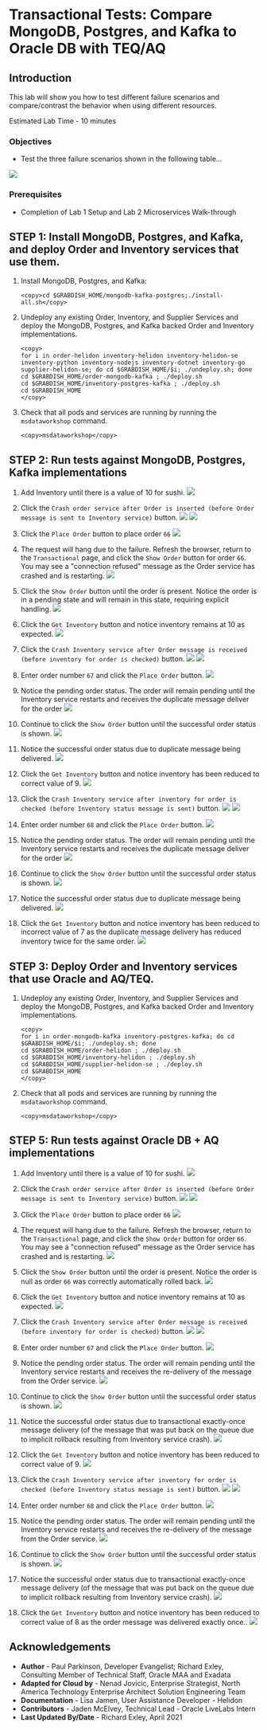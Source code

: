 # Transactional Tests: Compare MongoDB, Postgres, and Kafka to Oracle DB with TEQ/AQ

## Introduction

This lab will show you how to test different failure scenarios and compare/contrast the behavior when using different resources.

Estimated Lab Time - 10 minutes

### Objectives

-   Test the three failure scenarios shown in the following table...


   ![](images/mongopostgreskafka_vs_OracleAQ.png " ")


### Prerequisites

* Completion of Lab 1 Setup and Lab 2 Microservices Walk-through

## **STEP 1**: Install MongoDB, Postgres, and Kafka, and deploy Order and Inventory services that use them.

1.  Install MongoDB, Postgres, and Kafka:

    ```
    <copy>cd $GRABDISH_HOME/mongodb-kafka-postgres;./install-all.sh</copy>
    ```


2.  Undeploy any existing Order, Inventory, and Supplier Services and deploy the MongoDB, Postgres, and Kafka backed Order and Inventory implementations.
    
    ```
    <copy>
    for i in order-helidon inventory-helidon inventory-helidon-se inventory-python inventory-nodejs inventory-dotnet inventory-go supplier-helidon-se; do cd $GRABDISH_HOME/$i; ./undeploy.sh; done
    cd $GRABDISH_HOME/order-mongodb-kafka ; ./deploy.sh
    cd $GRABDISH_HOME/inventory-postgres-kafka ; ./deploy.sh
    cd $GRABDISH_HOME
    </copy>
    ```

3. Check that all pods and services are running by running the `msdataworkshop` command.

    ```
    <copy>msdataworkshop</copy>
    ```


## **STEP 2**: Run tests against MongoDB, Postgres, Kafka implementations


1. Add Inventory until there is a value of 10 for sushi.
   ![](images/getinventory10.png " ")
   
2. Click the `Crash order service after Order is inserted (before Order message is sent to Inventory service)` button. 
   ![](images/crashorder.png " ")
   ![](images/crashorderset.png " ")
   
3. Click the `Place Order` button to place order `66`
   ![](images/placeorder66.png " ")
   
4. The request will hang due to the failure. Refresh the browser, return to the `Transactional` page, and click the `Show Order` button for order `66`.  
   You may see a "connection refused" message as the Order service has crashed and is restarting.
   ![](images/connectionrefused.png " ")
   
5. Click the `Show Order` button until the order is present. Notice the order is in a pending state and will remain in this state, requiring explicit handling.
   ![](images/order66pending.png " ")
   
6. Click the `Get Inventory` button and notice inventory remains at 10 as expected.
   ![](images/getinventory10.png " ")
   
7. Click the `Crash Inventory service after Order message is received (before inventory for order is checked)` button.
   ![](images/crashinventorybefore.png " ")
   ![](images/crashinventorybeforeset.png " ")
   
8. Enter order number `67` and click the `Place Order` button.
   ![](images/placeorder67.png " ")
   
9. Notice the pending order status. The order will remain pending until the Inventory service restarts and receives the duplicate message deliver for the order
   ![](images/order67pending.png " ")
   
10. Continue to click the `Show Order` button until the successful order status is shown.
   ![](images/showorder67.png " ")
   
11. Notice the successful order status due to duplicate message being delivered.
   ![](images/order67success.png " ")
   
12. Click the `Get Inventory` button and notice inventory has been reduced to correct value of 9.
   ![](images/getinventory9.png " ")
   
13. Click  the `Crash Inventory service after inventory for order is checked (before Inventory status message is sent)` button.
   ![](images/crashinventoryafter.png " ")
   ![](images/crashinventoryafterset.png " ")
   
14. Enter order number `68` and click the `Place Order` button.
   ![](images/placeorder68.png " ")
   
15. Notice the pending order status. The order will remain pending until the Inventory service restarts and receives the duplicate message deliver for the order
   ![](images/order68pending.png " ")
   
16. Continue to click the `Show Order` button until the successful order status is shown.
   ![](images/showorder68.png " ")
   
17. Notice the successful order status due to duplicate message being delivered.
   ![](images/order68success.png " ")
   
18. Click the `Get Inventory` button and notice inventory has been reduced to incorrect value of 7 as the duplicate message delivery has reduced inventory twice for the same order.
   ![](images/getinventory7.png " ")
  
## **STEP 3**: Deploy Order and Inventory services that use Oracle and AQ/TEQ.

1.  Undeploy any existing Order, Inventory, and Supplier Services and deploy the MongoDB, Postgres, and Kafka backed Order and Inventory implementations.
    
    ```
    <copy>
    for i in order-mongodb-kafka inventory-postgres-kafka; do cd $GRABDISH_HOME/$i; ./undeploy.sh; done
    cd $GRABDISH_HOME/order-helidon ; ./deploy.sh
    cd $GRABDISH_HOME/inventory-helidon ; ./deploy.sh
    cd $GRABDISH_HOME/supplier-helidon-se ; ./deploy.sh
    cd $GRABDISH_HOME
    </copy>
    ```

3. Check that all pods and services are running by running the `msdataworkshop` command.

    ```
    <copy>msdataworkshop</copy>
    ```
   
## **STEP 5**: Run tests against Oracle DB + AQ implementations


1. Add Inventory until there is a value of 10 for sushi.
   ![](images/getinventory10.png " ")
   
2. Click the `Crash order service after Order is inserted (before Order message is sent to Inventory service)` button. 
   ![](images/crashorder.png " ")
   ![](images/crashorderset.png " ")
   
3. Click the `Place Order` button to place order `66`
   ![](images/placeorder66.png " ")
   
4. The request will hang due to the failure. Refresh the browser, return to the `Transactional` page, and click the `Show Order` button for order `66`.  
   You may see a "connection refused" message as the Order service has crashed and is restarting.
   ![](images/connectionrefused.png " ")
   
5. Click the `Show Order` button until the order is present. Notice the order is null as order `66` was correctly automatically rolled back. 
   ![](images/showordernull.png " ")
   
6. Click the `Get Inventory` button and notice inventory remains at 10 as expected.
   ![](images/getinventory10.png " ")
   
7. Click the `Crash Inventory service after Order message is received (before inventory for order is checked)` button.
   ![](images/crashinventorybefore.png " ")
   ![](images/crashinventorybeforeset.png " ")
   
8. Enter order number `67` and click the `Place Order` button.
   ![](images/placeorder67.png " ")
   
9. Notice the pending order status. The order will remain pending until the Inventory service restarts and receives the re-delivery of the message from the Order service.
   ![](images/order67pending.png " ")
   
10. Continue to click the `Show Order` button until the successful order status is shown.
   ![](images/showorder67.png " ")
   
11. Notice the successful order status due to transactional exactly-once message delivery (of the message that was put back on the queue due to implicit rollback resulting from Inventory service crash).
   ![](images/order67success.png " ")
   
12. Click the `Get Inventory` button and notice inventory has been reduced to correct value of 9.
   ![](images/getinventory9.png " ")
   
13. Click  the `Crash Inventory service after inventory for order is checked (before Inventory status message is sent)` button.
   ![](images/crashinventoryafter.png " ")
   ![](images/crashinventoryafterset.png " ")
   
14. Enter order number `68` and click the `Place Order` button.
   ![](images/placeorder68.png " ")
   
15. Notice the pending order status. The order will remain pending until the Inventory service restarts and receives the re-delivery of the message from the Order service.
   ![](images/order68pending.png " ")
   
16. Continue to click the `Show Order` button until the successful order status is shown.
   ![](images/showorder68.png " ")
   
17. Notice the successful order status due to transactional exactly-once message delivery (of the message that was put back on the queue due to implicit rollback resulting from Inventory service crash).
   ![](images/order68success.png " ")
   
18. Click the `Get Inventory` button and notice inventory has been reduced to correct value of 8 as the order message was delivered exactly once..
   ![](images/getinventory7.png " ")
  
   
## Acknowledgements
* **Author** - Paul Parkinson, Developer Evangelist; Richard Exley, Consulting Member of Technical Staff, Oracle MAA and Exadata
* **Adapted for Cloud by** - Nenad Jovicic, Enterprise Strategist, North America Technology Enterprise Architect Solution Engineering Team
* **Documentation** - Lisa Jamen, User Assistance Developer - Helidon
* **Contributors** - Jaden McElvey, Technical Lead - Oracle LiveLabs Intern
* **Last Updated By/Date** - Richard Exley, April 2021
